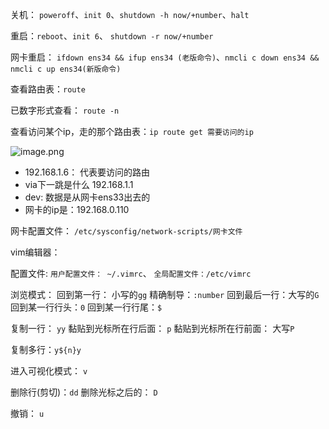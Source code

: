 
关机： `poweroff`、`init 0`、`shutdown -h now/+number`、`halt`

重启：`reboot`、`init 6`、 `shutdown -r now/+number`

网卡重启： `ifdown ens34 && ifup ens34 (老版命令)`、`nmcli c down ens34 && nmcli c up ens34(新版命令)` 

查看路由表：`route`

已数字形式查看： `route -n`

查看访问某个ip，走的那个路由表：`ip route get 需要访问的ip`

![image.png](https://picgo-1300696809.cos.ap-beijing.myqcloud.com/202509081339851.png)

- 192.168.1.6： 代表要访问的路由
- via下一跳是什么 192.168.1.1
- dev: 数据是从网卡ens33出去的
- 网卡的ip是：192.168.0.110

网卡配置文件： `/etc/sysconfig/network-scripts/网卡文件`


vim编辑器：

配置文件: `用户配置文件： ~/.vimrc`、 `全局配置文件：/etc/vimrc`

浏览模式：
回到第一行： 小写的`gg`
精确制导：`:number`
回到最后一行：大写的`G`
回到某一行行头：`0`
回到某一行行尾：`$`

复制一行： `yy`
黏贴到光标所在行后面： `p`
黏贴到光标所在行前面： 大写`P`

复制多行：`y${n}y`

进入可视化模式： `v`

删除行(剪切)：`dd`
删除光标之后的： `D`

撤销： `u`



